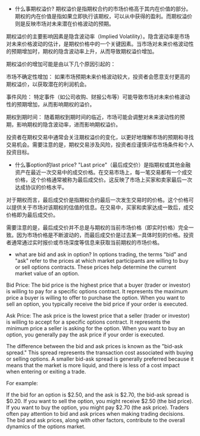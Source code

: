 * 什么事期权溢价?
期权溢价是指期权合约的市场价格高于其内在价值的部分。期权的内在价值是指如果立即执行该期权，可以从中获得的盈利。而期权溢价则是反映市场对未来潜在价格波动的预期。

期权溢价的主要影响因素是隐含波动率（Implied Volatility）。隐含波动率是市场对未来价格波动的估计，是期权价格中的一个关键因素。当市场对未来价格波动性的预期增加时，期权的隐含波动率上升，从而导致期权溢价增加。

期权溢价的增加可能是由以下几个原因引起的：

市场不确定性增加： 如果市场预期未来价格波动较大，投资者会愿意支付更高的期权溢价，以获取潜在的利润机会。

事件风险： 特定事件（如公司收购、财报公布等）可能导致市场对未来价格波动性的预期增加，从而影响期权的溢价。

期权到期时间： 随着期权到期时间的临近，市场可能会调整对未来波动性的预期，影响期权的隐含波动率，进而影响期权溢价。

投资者在期权交易中通常会关注期权溢价的变化，以更好地理解市场的预期和寻找交易机会。需要注意的是，期权交易涉及风险，投资者应谨慎评估市场条件和个人投资目标。

* 什么事option的last price?
"Last price"（最后成交价）是指期权或其他金融资产在最近一次交易中的成交价格。在交易市场上，每一笔交易都有一个成交价格，这个价格通常被称为最后成交价。这反映了市场上买家和卖家最后一次达成协议的价格水平。

对于期权而言，最后成交价是指期权合约最后一次发生交易时的价格。这个价格可以提供关于市场对该期权的估值的信息。在交易中，买家和卖家达成一致后，成交价格即为最后成交价。

需要注意的是，最后成交价并不总是与期权的当前市场价格（即实时价格）完全一致。因为市场价格是不断波动的，而最后成交价是过去某一具体时刻的价格。投资者通常通过实时报价或市场深度等信息来获取当前期权的市场价格。

* what are bid and ask in option?
In options trading, the terms "bid" and "ask" refer to the prices at which market participants are willing to buy or sell options contracts. These prices help determine the current market value of an option.

Bid Price: The bid price is the highest price that a buyer (trader or investor) is willing to pay for a specific options contract. It represents the maximum price a buyer is willing to offer to purchase the option. When you want to sell an option, you typically receive the bid price if your order is executed.

Ask Price: The ask price is the lowest price that a seller (trader or investor) is willing to accept for a specific options contract. It represents the minimum price a seller is asking for the option. When you want to buy an option, you generally pay the ask price if your order is executed.

The difference between the bid and ask prices is known as the "bid-ask spread." This spread represents the transaction cost associated with buying or selling options. A smaller bid-ask spread is generally preferred because it means that the market is more liquid, and there is less of a cost impact when entering or exiting a trade.

For example:

If the bid for an option is $2.50, and the ask is $2.70, the bid-ask spread is $0.20.
If you want to sell the option, you might receive $2.50 (the bid price).
If you want to buy the option, you might pay $2.70 (the ask price).
Traders often pay attention to bid and ask prices when making trading decisions. The bid and ask prices, along with other factors, contribute to the overall dynamics of the options market.